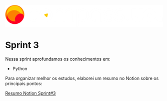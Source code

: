 ![Compass.Uol](../sprint-1/images/CompassUOL_Negativo_logo2.png)

# Sprint 3

Nessa sprint aprofundamos os conhecimentos em:

* Python

Para organizar melhor os estudos, elaborei um resumo no Notion sobre os principais pontos:

[Resumo Notion Sprint#3](https://spice-millennium-6c2.notion.site/Est-gio-Compass-UOL-3-d9469bbdfc4b45cc9c3f7454211c4eec)
